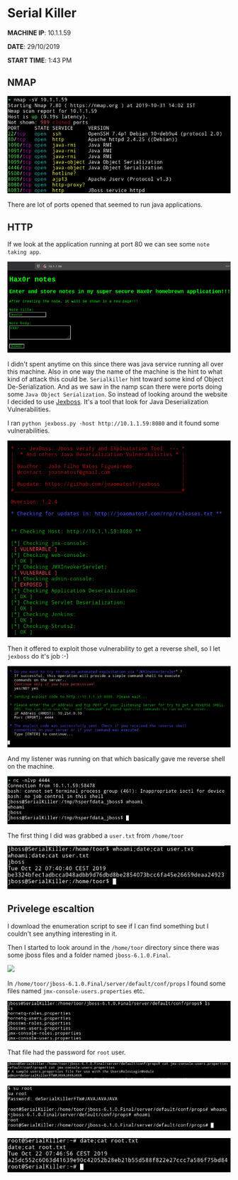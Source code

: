 # Serial Killer

__MACHINE IP__: 10.1.1.59

__DATE__: 29/10/2019

__START TIME__: 1:43 PM

## NMAP

![](images/nmap.png)

There are lot of ports opened that seemed to run java applications.

## HTTP

If we look at the application running at port 80 we can see some `note taking app`.

![](images/website.png)

I didn't spent anytime on this since there was java service running all over this machine. Also in one way the name of the machine is the hint to what kind of attack this could be. `Serialkiller` hint toward some kind of Object De-Serialization. And as we saw in the namp scan there were ports doing some `Java Object Serialization`. So instead of looking around the website I decided to use [Jexboss](https://github.com/joaomatosf/jexboss). It's a tool that look for Java Deserialization Vulnerabilities.

I ran `python jexboss.py -host http://10.1.1.59:8080` and it found some vulnerabilities.

![](images/vuln.png)

Then it offered to exploit those vulnerability to get a reverse shell, so I let `jexboss` do it's job :-)

![](images/exp.png)

And my listener was running on that which basically gave me reverse shell on the machine.

![](images/rev.png)

The first thing I did was grabbed a `user.txt` from `/home/toor`

![](images/user.png)

## Privelege escaltion

I download the enumeration script to see if I can find something but I couldn't see anything interesting in it.

Then I started to look around in the `/home/toor` directory since there was some jboss files and a folder named `jboss-6.1.0.Final`.

![](images/dir.png)

In `/home/toor/jboss-6.1.0.Final/server/default/conf/props` I found some files named `jmx-console-users.properties` etc.

![](images/props.png)

That file had the password for `root` user.

![](images/password.png)

![](images/root-shell.png)

![](images/root.png)



